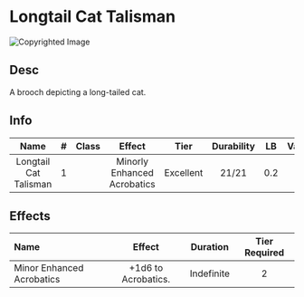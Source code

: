 # Longtail Cat Talisman

![Copyrighted Image](LongtailCatTalisman.png)

## Desc

A brooch depicting a long-tailed cat.

## Info

| Name | # | Class | Effect | Tier | Durability | LB | Value |
| :--: | :-: | :---: | :----: | :--: | :--------: | :-: | :---: |
| Longtail Cat Talisman | 1 |  | Minorly Enhanced Acrobatics | Excellent | 21/21 | 0.2 | ? |

## Effects

| Name | Effect | Duration | Tier Required |
| :--- | :----: | :------: | :-----------: |
| Minor Enhanced Acrobatics | +1d6 to Acrobatics. | Indefinite | 2 |
